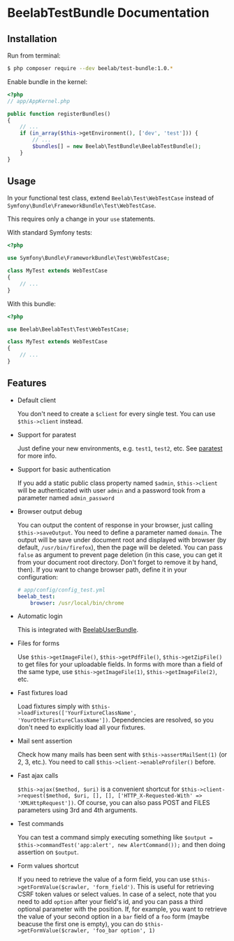 BeelabTestBundle Documentation
==============================

## Installation

Run from terminal:

```bash
$ php composer require --dev beelab/test-bundle:1.0.*
```

Enable bundle in the kernel:

```php
<?php
// app/AppKernel.php

public function registerBundles()
{
    // ...
    if (in_array($this->getEnvironment(), ['dev', 'test'])) {
        // ...
        $bundles[] = new Beelab\TestBundle\BeelabTestBundle();
    }
}
```

## Usage

In your functional test class, extend ``Beelab\Test\WebTestCase`` instead of ``Symfony\Bundle\FrameworkBundle\Test\WebTestCase``.

This requires only a change in your ``use`` statements.

With standard Symfony tests:
```php
<?php

use Symfony\Bundle\FrameworkBundle\Test\WebTestCase;

class MyTest extends WebTestCase
{
    // ...
}
```

With this bundle:
```php
<?php

use Beelab\BeelabTest\Test\WebTestCase;

class MyTest extends WebTestCase
{
    // ...
}
```

## Features

* Default client

  You don't need to create a ``$client`` for every single test. You can use ``$this->client`` instead.

* Support for paratest

  Just define your new environments, e.g. ``test1``, ``test2``, etc. See [paratest](https://github.com/brianium/paratest)
  for more info.

* Support for basic authentication

  If you add a static public class property named ``$admin``, ``$this->client`` will be authenticated with user ``admin``
  and a password took from a parameter named ``admin_password``

* Browser output debug

  You can output the content of response in your browser, just calling ``$this->saveOutput``. You need to define a
  parameter named ``domain``. The output will be save under document root and displayed with browser (by default,
  ``/usr/bin/firefox``), then the page will be deleted. You can pass ``false`` as argument to prevent page deletion (in
  this case, you can get it from your document root directory. Don't forget to remove it by hand, then). If you want
  to change browser path, define it in your configuration:
  ```yaml
  # app/config/config_test.yml
  beelab_test:
      browser: /usr/local/bin/chrome
  ```

* Automatic login

  This is integrated with [BeelabUserBundle](https://github.com/Bee-Lab/BeelabUserBundle).

* Files for forms

  Use ``$this->getImageFile()``, ``$this->getPdfFile()``, ``$this->getZipFile()`` to get files for your uploadable fields.
  In forms with more than a field of the same type, use ``$this->getImageFile(1)``, ``$this->getImageFile(2)``, etc.

* Fast fixtures load

  Load fixtures simply with ``$this->loadFixtures(['YourFixtureClassName', 'YourOtherFixtureClassName'])``. Dependencies
  are resolved, so you don't need to explicitly load all your fixtures.

* Mail sent assertion

  Check how many mails has been sent with ``$this->assertMailSent(1)`` (or 2, 3, etc.). You need to call
  ``$this->client->enableProfiler()`` before.

* Fast ajax calls

  ``$this->ajax($method, $uri)`` is a convenient shortcut for
  ``$this->client->request($method, $uri, [], [], ['HTTP_X-Requested-With' => 'XMLHttpRequest'])``. Of course, you
  can also pass POST and FILES parameters using 3rd and 4th arguments.

* Test commands

  You can test a command simply executing something like ``$output = $this->commandTest('app:alert', new AlertCommand());``
  and then doing assertion on ``$output``.

* Form values shortcut

  If you need to retrieve the value of a form field, you can use ``$this->getFormValue($crawler, 'form_field')``. This
  is useful for retrieving CSRF token values or select values. In case of a select, note that you need to add ``option``
  after your field's id, and you can pass a third optional parameter with the position. If, for example, you want to
  retrieve the value of your second option in a ``bar`` field of a ``foo`` form (maybe beacuse the first one is empty),
  you can do ``$this->getFormValue($crawler, 'foo_bar option', 1)``
